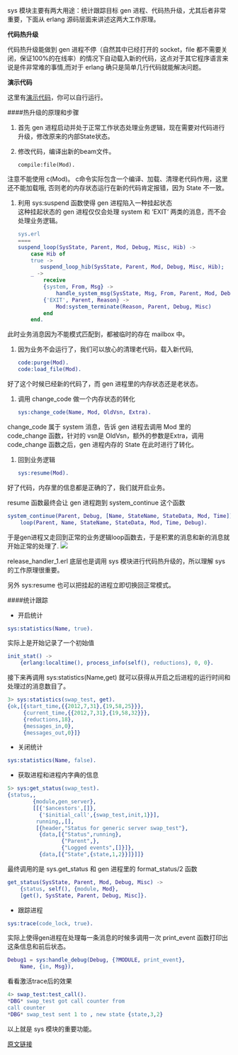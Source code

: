 sys 模块主要有两大用途：统计跟踪目标 gen 进程、代码热升级，尤其后者非常重要，下面从 erlang 源码层面来讲述这两大工作原理。


__代码热升级__

代码热升级能做到 gen 进程不停（自然其中已经打开的 socket，file 都不需要关闭，保证100%的在线率）的情况下自动载入新的代码，这点对于其它程序语言来说是件非常难的事情,而对于 erlang 确只是简单几行代码就能解决问题。

__演示代码__

这里有[演示代码](https://github.com/hoterran/erlang-hotswap-example)，你可以自行运行。

####热升级的原理和步骤

1.  首先 gen 进程启动并处于正常工作状态处理业务逻辑，现在需要对代码进行升级，修改原来的内部State状态。
 
1.  修改代码，编译出新的beam文件。  
    ```elrang
    compile:file(Mod).
    ```  
注意不能使用 c(Mod)。 c命令实际包含一个编译、加载、清理老代码作用，这里还不能加载哦, 否则老的内存状态运行在新的代码肯定报错，因为 State 不一致。

1.  利用 sys:suspend 函数使得 gen 进程陷入一种挂起状态  
这种挂起状态的 gen 进程仅仅会处理 system 和 ‘EXIT’ 两类的消息，而不会处理业务逻辑。
    ```erlang
    sys.erl
    ====
    suspend_loop(SysState, Parent, Mod, Debug, Misc, Hib) ->
        case Hib of
        true ->
           suspend_loop_hib(SysState, Parent, Mod, Debug, Misc, Hib);
        _ ->
            receive
            {system, From, Msg} ->
                handle_system_msg(SysState, Msg, From, Parent, Mod, Debug, Misc, Hib);
            {'EXIT', Parent, Reason} ->
                Mod:system_terminate(Reason, Parent, Debug, Misc)
            end
        end.
    ```    
此时业务消息因为不能模式匹配到，都被临时的存在 mailbox 中。

1.  因为业务不会运行了，我们可以放心的清理老代码，载入新代码,
    ```erlang
    code:purge(Mod).
    code:load_file(Mod).
    ```  
好了这个时候已经新的代码了，而 gen 进程里的内存状态还是老状态。

1.  调用 change_code 做一个内存状态的转化
    ```erlang
    sys:change_code(Name, Mod, OldVsn, Extra).
    ```  
change_code 属于 system 消息，告诉 gen 进程去调用 Mod 里的 code_change 函数，针对的 vsn是 OldVsn，额外的参数是Extra，调用 code_change 函数之后，gen 进程内存的 State 在此时进行了转化。

1. 回到业务逻辑
    ```erlang
    sys:resume(Mod).
    ```  
好了代码，内存里的信息都是正确的了，我们就开启业务。

resume 函数最终会让 gen 进程跑到 system_continue 这个函数
```erlang
system_continue(Parent, Debug, [Name, StateName, StateData, Mod, Time]) ->
    loop(Parent, Name, StateName, StateData, Mod, Time, Debug).
```    
于是gen进程又走回到正常的业务逻辑loop函数去，于是积累的消息和新的消息就开始正常的处理了.
![](http://www.hoterran.info/wp-content/uploads/2012/07/gen_server-code_change-430x1024.png)

release_handler_1.erl 底层也是调用 sys 模块进行代码热升级的，所以理解 sys 的工作原理很重要。

另外 sys:resume 也可以把挂起的进程立即切换回正常模式。

####统计跟踪

-   开启统计
```erlang
sys:statistics(Name, true).
```
实际上是开始记录了一个初始值
```erlang
init_stat() -> 
    {erlang:localtime(), process_info(self(), reductions), 0, 0}.
```
接下来再调用 sys:statistics(Name,get) 就可以获得从开启之后进程的运行时间和处理过的消息数目了。
```erlang
3> sys:statistics(swap_test, get).
{ok,[{start_time,{{2012,7,31},{19,58,25}}},
     {current_time,{{2012,7,31},{19,58,32}}},
     {reductions,18},
     {messages_in,0},
     {messages_out,0}]}
```     
-   关闭统计
```erlang
sys:statistics(Name, false).
```
-   获取进程和进程内字典的信息
```erlang
5> sys:get_status(swap_test).
{status,,
        {module,gen_server},
        [[{'$ancestors',[]},
          {'$initial_call',{swap_test,init,1}}],
         running,,[],
         [{header,"Status for generic server swap_test"},
          {data,[{"Status",running},
                 {"Parent",},
                 {"Logged events",[]}]},
          {data,[{"State",{state,1,2}}]}]]}
```          
最终调用的是 sys.get_status 和 gen 进程里的 format_status/2 函数
```erlang
get_status(SysState, Parent, Mod, Debug, Misc) ->
    {status, self(), {module, Mod},
    [get(), SysState, Parent, Debug, Misc]}.
```    
-   跟踪进程
```erlang
sys:trace(code_lock, true).
```
实际上使得gen进程在处理每一条消息的时候多调用一次 print_event 函数打印出这条信息和前后状态。
```erlang
Debug1 = sys:handle_debug(Debug, {?MODULE, print_event},
    Name, {in, Msg}),
```    
看看激活trace后的效果
```erlang
4> swap_test:test_call().
*DBG* swap_test got call counter from
call counter
*DBG* swap_test sent 1 to , new state {state,3,2}
```
以上就是 sys 模块的重要功能。

[原文链接](http://www.hoterran.info/erlang-otp-sys-sourcecode)
